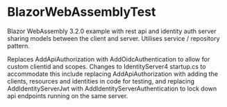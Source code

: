 # BlazorWebAssemblyTest
Blazor WebAssembly 3.2.0 example with rest api and identity auth server sharing models between the client and server. Utilises service / repository pattern.

Replaces AddApiAuthorization with AddOidcAuthentication to allow for custom clientid and scopes. Changes to IdentityServer4 startup.cs to accommodate this include replacing AddApiAuthorization with adding the clients, resources and identities in code for testing, and replacing AddIdentityServerJwt with AddIdentityServerAuthentication to lock down api endpoints running on the same server.

